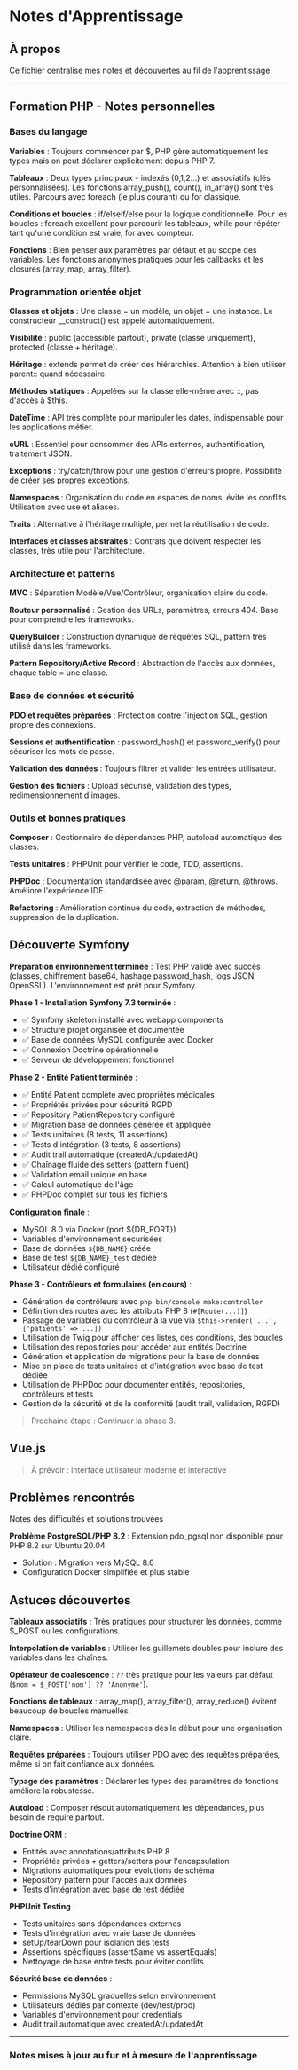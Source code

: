 # Notes d'Apprentissage

## À propos

Ce fichier centralise mes notes et découvertes au fil de l'apprentissage.

---

## Formation PHP - Notes personnelles

### Bases du langage

**Variables** : Toujours commencer par $, PHP gère automatiquement les types mais on peut déclarer explicitement depuis PHP 7.

**Tableaux** : Deux types principaux - indexés (0,1,2...) et associatifs (clés personnalisées). Les fonctions array_push(), count(), in_array() sont très utiles. Parcours avec foreach (le plus courant) ou for classique.

**Conditions et boucles** : if/elseif/else pour la logique conditionnelle. Pour les boucles : foreach excellent pour parcourir les tableaux, while pour répéter tant qu'une condition est vraie, for avec compteur.

**Fonctions** : Bien penser aux paramètres par défaut et au scope des variables. Les fonctions anonymes pratiques pour les callbacks et les closures (array_map, array_filter).

### Programmation orientée objet

**Classes et objets** : Une classe = un modèle, un objet = une instance. Le constructeur __construct() est appelé automatiquement.

**Visibilité** : public (accessible partout), private (classe uniquement), protected (classe + héritage).

**Héritage** : extends permet de créer des hiérarchies. Attention à bien utiliser parent:: quand nécessaire.

**Méthodes statiques** : Appelées sur la classe elle-même avec ::, pas d'accès à $this.

**DateTime** : API très complète pour manipuler les dates, indispensable pour les applications métier.

**cURL** : Essentiel pour consommer des APIs externes, authentification, traitement JSON.

**Exceptions** : try/catch/throw pour une gestion d'erreurs propre. Possibilité de créer ses propres exceptions.

**Namespaces** : Organisation du code en espaces de noms, évite les conflits. Utilisation avec use et aliases.

**Traits** : Alternative à l'héritage multiple, permet la réutilisation de code.

**Interfaces et classes abstraites** : Contrats que doivent respecter les classes, très utile pour l'architecture.

### Architecture et patterns

**MVC** : Séparation Modèle/Vue/Contrôleur, organisation claire du code.

**Routeur personnalisé** : Gestion des URLs, paramètres, erreurs 404. Base pour comprendre les frameworks.

**QueryBuilder** : Construction dynamique de requêtes SQL, pattern très utilisé dans les frameworks.

**Pattern Repository/Active Record** : Abstraction de l'accès aux données, chaque table = une classe.

### Base de données et sécurité

**PDO et requêtes préparées** : Protection contre l'injection SQL, gestion propre des connexions.

**Sessions et authentification** : password_hash() et password_verify() pour sécuriser les mots de passe.

**Validation des données** : Toujours filtrer et valider les entrées utilisateur.

**Gestion des fichiers** : Upload sécurisé, validation des types, redimensionnement d'images.

### Outils et bonnes pratiques

**Composer** : Gestionnaire de dépendances PHP, autoload automatique des classes.

**Tests unitaires** : PHPUnit pour vérifier le code, TDD, assertions.

**PHPDoc** : Documentation standardisée avec @param, @return, @throws. Améliore l'expérience IDE.

**Refactoring** : Amélioration continue du code, extraction de méthodes, suppression de la duplication.

## Découverte Symfony

**Préparation environnement terminée** : Test PHP validé avec succès (classes, chiffrement base64, hashage password_hash, logs JSON, OpenSSL). L'environnement est prêt pour Symfony.

**Phase 1 - Installation Symfony 7.3 terminée** :

- ✅ Symfony skeleton installé avec webapp components
- ✅ Structure projet organisée et documentée
- ✅ Base de données MySQL configurée avec Docker
- ✅ Connexion Doctrine opérationnelle
- ✅ Serveur de développement fonctionnel

**Phase 2 - Entité Patient terminée** :

- ✅ Entité Patient complète avec propriétés médicales
- ✅ Propriétés privées pour sécurité RGPD
- ✅ Repository PatientRepository configuré
- ✅ Migration base de données générée et appliquée
- ✅ Tests unitaires (8 tests, 11 assertions)
- ✅ Tests d'intégration (3 tests, 8 assertions)
- ✅ Audit trail automatique (createdAt/updatedAt)
- ✅ Chaînage fluide des setters (pattern fluent)
- ✅ Validation email unique en base
- ✅ Calcul automatique de l'âge
- ✅ PHPDoc complet sur tous les fichiers

**Configuration finale** :

- MySQL 8.0 via Docker (port ${DB_PORT})
- Variables d'environnement sécurisées
- Base de données `${DB_NAME}` créée
- Base de test `${DB_NAME}_test` dédiée
- Utilisateur dédié configuré

**Phase 3 - Contrôleurs et formulaires (en cours)** :

- Génération de contrôleurs avec `php bin/console make:controller`
- Définition des routes avec les attributs PHP 8 (`#[Route(...)]`)
- Passage de variables du contrôleur à la vue via `$this->render('...', ['patients' => ...])`
- Utilisation de Twig pour afficher des listes, des conditions, des boucles
- Utilisation des repositories pour accéder aux entités Doctrine
- Génération et application de migrations pour la base de données
- Mise en place de tests unitaires et d'intégration avec base de test dédiée
- Utilisation de PHPDoc pour documenter entités, repositories, contrôleurs et tests
- Gestion de la sécurité et de la conformité (audit trail, validation, RGPD)

> Prochaine étape : Continuer la phase 3.

## Vue.js

> À prévoir : interface utilisateur moderne et interactive

## Problèmes rencontrés

Notes des difficultés et solutions trouvées

**Problème PostgreSQL/PHP 8.2** : Extension pdo_pgsql non disponible pour PHP 8.2 sur Ubuntu 20.04.

- Solution : Migration vers MySQL 8.0
- Configuration Docker simplifiée et plus stable

## Astuces découvertes

**Tableaux associatifs** : Très pratiques pour structurer les données, comme $_POST ou les configurations.

**Interpolation de variables** : Utiliser les guillemets doubles pour inclure des variables dans les chaînes.

**Opérateur de coalescence** : `??` très pratique pour les valeurs par défaut (`$nom = $_POST['nom'] ?? 'Anonyme'`).

**Fonctions de tableaux** : array_map(), array_filter(), array_reduce() évitent beaucoup de boucles manuelles.

**Namespaces** : Utiliser les namespaces dès le début pour une organisation claire.

**Requêtes préparées** : Toujours utiliser PDO avec des requêtes préparées, même si on fait confiance aux données.

**Typage des paramètres** : Déclarer les types des paramètres de fonctions améliore la robustesse.

**Autoload** : Composer résout automatiquement les dépendances, plus besoin de require partout.

**Doctrine ORM** :

- Entités avec annotations/attributs PHP 8
- Propriétés privées + getters/setters pour l'encapsulation
- Migrations automatiques pour évolutions de schéma
- Repository pattern pour l'accès aux données
- Tests d'intégration avec base de test dédiée

**PHPUnit Testing** :

- Tests unitaires sans dépendances externes
- Tests d'intégration avec vraie base de données
- setUp/tearDown pour isolation des tests
- Assertions spécifiques (assertSame vs assertEquals)
- Nettoyage de base entre tests pour éviter conflits

**Sécurité base de données** :

- Permissions MySQL graduelles selon environnement
- Utilisateurs dédiés par contexte (dev/test/prod)
- Variables d'environnement pour credentials
- Audit trail automatique avec createdAt/updatedAt

---

### Notes mises à jour au fur et à mesure de l'apprentissage

